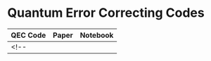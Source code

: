 # Quantum Error Correcting Codes

|  QEC Code | Paper | Notebook |
| :----------- | :------------ | :------------ |
<!--| | [](LINK) | [![Qiskit]( https://img.shields.io/badge/Qiskit-893ffc)](Qiskit) [![CUDA-Q]( https://img.shields.io/badge/CUDA-Q-76b900)](CUDA-Q) | -->
